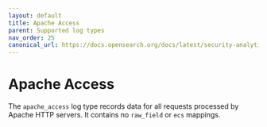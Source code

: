 ```yaml
---
layout: default
title: Apache Access
parent: Supported log types
nav_order: 25
canonical_url: https://docs.opensearch.org/docs/latest/security-analytics/log-types-reference/apache-access/
---
```


# Apache Access

The `apache_access` log type records data for all requests processed by Apache HTTP servers. It contains no `raw_field` or `ecs` mappings.